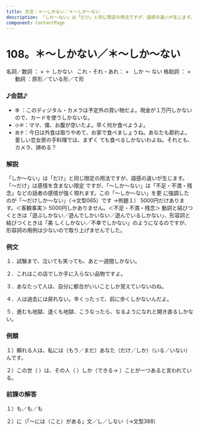 ```yaml
---
title: 文法：＊～しかない／＊～しか～ない
description: 「しか～ない」は「だけ」と同じ限定の用法ですが、語感の違いが生じます。「～だけ」は感情を含まない限定 ですが、「～しか～ない」は「不足・不満・残念」などの話者の感情が強く現れます。この「～しか～ない」を更 に強調したのが「～だけしか～ない」（→文型065）です →例題１）
component: ContentPage
---
```



# 108。＊～しかない／＊～しか～ない
名詞／数詞 ： × ＋ しかない  
これ・それ・あれ： ×   しか ～ ない
格助詞 ： ×      
動詞 ：原形／ている形／て形      
### ♪会話♪
- `李` ：このディジタル・カメラは予定外の買い物だよ。現金が１万円しかないので、カードを使うしかないな。
- `小平`：ママ、僕、お腹が空いたよ。早く何か食べようよ。
- `良子`：今日は外食は取りやめて、お家で食べましょうね。あなたも節約よ。愛しい恋女房の手料理では、まずく ても食べるしかないわよね。それとも、カメラ、諦める？
### 解説
「しか～ない」は「だけ」と同じ限定の用法ですが、語感の違いが生じます。「～だけ」は感情を含まない限定 ですが、「～しか～ない」は「不足・不満・残念」などの話者の感情が強く現れます。この「～しか～ない」を更 に強調したのが「～だけしか～ない」（→文型065）です →例題１）
5000円だけあります。＜客観事実＞
5000円しかありません。＜不足・不満・残念＞ 動詞と結びつくときは「遊ぶしかない／遊んでしかいない／遊んでいるしかない」、形容詞と結びつくときは「美
しくしかない／不幸でしかない」のようになるのですが、形容詞の用例は少ないので取り上げませんでした。
### 例文
１．試験まで、泣いても笑っても、あと一週間しかない。

２．これはこの店でしか手に入らない品物ですよ。

３．あなたって人は、自分に都合がいいことしか覚えていないのね。

４．人は過去には戻れない。辛くったって、前に歩くしかないんだよ。

５．進むも地獄、退くも地獄、こうなったら、なるようになれと開き直るしかない。
### 例題
１）頼れる人は、私には（もう／まだ）あなた（だけ／しか）（いる／いない）んです。

２）この世（ ）は、その人（ ）しか（できる→ ）ことが一つあると言われている。
### 前課の解答
１）も／も／も

２）に（「～には（こと）がある」文／し／しない（→文型388）
